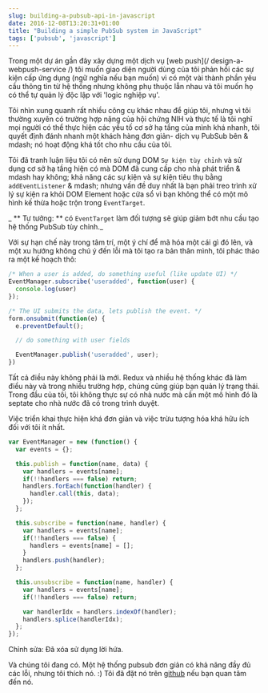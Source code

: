 ```yaml
---
slug: building-a-pubsub-api-in-javascript
date: 2016-12-08T13:20:31+01:00
title: "Building a simple PubSub system in JavaScript"
tags: ['pubsub', 'javascript']
---
```



Trong một dự án gần đây xây dựng một dịch vụ [web push](/ design-a-webpush-service /) tôi muốn giao diện người dùng của tôi phản hồi các sự kiện cấp ứng dụng (ngữ nghĩa nếu bạn muốn) vì có một vài thành phần yêu cầu thông tin từ hệ thống nhưng không phụ thuộc lẫn nhau và tôi muốn họ có thể tự quản lý độc lập với 'logic nghiệp vụ'.

Tôi nhìn xung quanh rất nhiều công cụ khác nhau để giúp tôi, nhưng vì tôi thường xuyên có trường hợp nặng của hội chứng NIH và thực tế là tôi nghĩ mọi người có thể thực hiện các yếu tố cơ sở hạ tầng của mình khá nhanh, tôi quyết định đánh nhanh một khách hàng đơn giản- dịch vụ PubSub bên & mdash; nó hoạt động khá tốt cho nhu cầu của tôi.

Tôi đã tranh luận liệu tôi có nên sử dụng DOM `Sự kiện tùy chỉnh` và sử dụng cơ sở hạ tầng hiện có mà DOM đã cung cấp cho nhà phát triển & mdash hay không; khả năng các sự kiện và sự kiện tiêu thụ bằng `addEventListener` & mdash; nhưng vấn đề duy nhất là bạn phải treo trình xử lý sự kiện ra khỏi DOM Element hoặc cửa sổ vì bạn không thể có một mô hình kế thừa hoặc trộn trong `EventTarget`.

_ ** Tư tưởng: ** có `EventTarget` làm đối tượng sẽ giúp giảm bớt nhu cầu tạo hệ thống PubSub tùy chỉnh._

Với sự hạn chế này trong tâm trí, một ý chí để mã hóa một cái gì đó lên, và một xu hướng không chú ý đến lỗi mà tôi tạo ra bản thân mình, tôi phác thảo ra một kế hoạch thô:


```javascript
/* When a user is added, do something useful (like update UI) */
EventManager.subscribe('useradded', function(user) {
  console.log(user)
});

/* The UI submits the data, lets publish the event. */
form.onsubmit(function(e) {
  e.preventDefault();

  // do something with user fields

  EventManager.publish('useradded', user);
})
```


Tất cả điều này không phải là mới. Redux và nhiều hệ thống khác đã làm điều này và trong nhiều trường hợp, chúng cũng giúp bạn quản lý trạng thái. Trong đầu của tôi, tôi không thực sự có nhà nước mà cần một mô hình đó là septate cho nhà nước đã có trong trình duyệt.

Việc triển khai thực hiện khá đơn giản và việc trừu tượng hóa khá hữu ích đối với tôi ít nhất.


```javascript
var EventManager = new (function() {
  var events = {};

  this.publish = function(name, data) {
    var handlers = events[name];
    if(!!handlers === false) return;
    handlers.forEach(function(handler) {
      handler.call(this, data);
    });
  };

  this.subscribe = function(name, handler) {
    var handlers = events[name];
    if(!!handlers === false) {
      handlers = events[name] = [];
    }
    handlers.push(handler);
  };

  this.unsubscribe = function(name, handler) {
    var handlers = events[name];
    if(!!handlers === false) return;

    var handlerIdx = handlers.indexOf(handler);
    handlers.splice(handlerIdx);
  };
});
```
Chỉnh sửa: Đã xóa sử dụng lời hứa.

Và chúng tôi đang có. Một hệ thống pubsub đơn giản có khả năng đầy đủ các lỗi, nhưng tôi thích nó. :) Tôi đã đặt nó trên [github](https://github.com/PaulKinlan/EventManager) nếu bạn quan tâm đến nó.